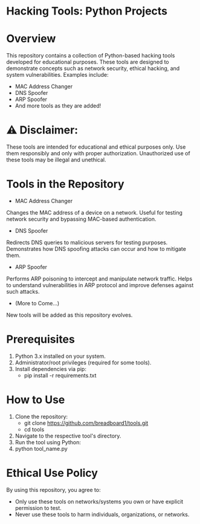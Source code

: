 # Hacking Tools: Python Projects

# Overview
This repository contains a collection of Python-based hacking tools developed for educational purposes. These tools are designed to demonstrate concepts such as network security, ethical hacking, and system vulnerabilities. Examples include:

- MAC Address Changer
- DNS Spoofer
- ARP Spoofer
- And more tools as they are added!

# ⚠️ Disclaimer:
These tools are intended for educational and ethical purposes only. Use them responsibly and only with proper authorization. Unauthorized use of these tools may be illegal and unethical.

# Tools in the Repository
- MAC Address Changer

Changes the MAC address of a device on a network. Useful for testing network security and bypassing MAC-based authentication.
- DNS Spoofer

Redirects DNS queries to malicious servers for testing purposes. Demonstrates how DNS spoofing attacks can occur and how to mitigate them.
- ARP Spoofer

Performs ARP poisoning to intercept and manipulate network traffic. Helps to understand vulnerabilities in ARP protocol and improve defenses against such attacks.
- (More to Come...)

New tools will be added as this repository evolves.

# Prerequisites

1. Python 3.x installed on your system.
2. Administrator/root privileges (required for some tools).
3. Install dependencies via pip:
    - pip install -r requirements.txt

# How to Use

1. Clone the repository:
    - git clone https://github.com/breadboard1/tools.git
    - cd tools
2. Navigate to the respective tool's directory.
3. Run the tool using Python:
4. python tool_name.py

# Ethical Use Policy

By using this repository, you agree to:
- Only use these tools on networks/systems you own or have explicit permission to test.
- Never use these tools to harm individuals, organizations, or networks.